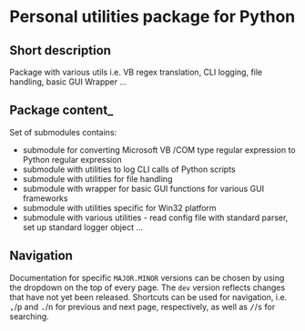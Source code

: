 # Personal utilities package for Python

## Short description

Package with various utils i.e. VB regex translation, CLI logging, file handling, basic GUI Wrapper ...

## Package content_

Set of submodules contains:

- submodule for converting  Microsoft VB /COM type regular expression to Python regular expression
- submodule with utilities to log CLI calls of Python scripts
- submodule with utilities for file handling
- submodule with wrapper for basic GUI functions for various GUI frameworks
- submodule with utilities specific for Win32 platform
- submodule with various utilities - read config file with standard parser, set up standard logger object ...

## Navigation

Documentation for specific `MAJOR.MINOR` versions can be chosen by using the dropdown on the top of every page.
The `dev` version reflects changes that have not yet been released. Shortcuts can be used for navigation, i.e.
<kbd>,</kbd>/<kbd>p</kbd> and <kbd>.</kbd>/<kbd>n</kbd> for previous and next page, respectively, as well as
<kbd>/</kbd>/<kbd>s</kbd> for searching.
